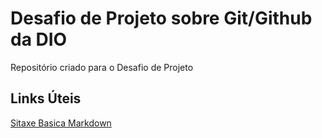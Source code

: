 # Desafio de Projeto sobre Git/Github da DIO
Repositório criado para o Desafio de Projeto

## Links Úteis

[Sitaxe Basica Markdown](https://www.markdownguide.org/getting-started/)
